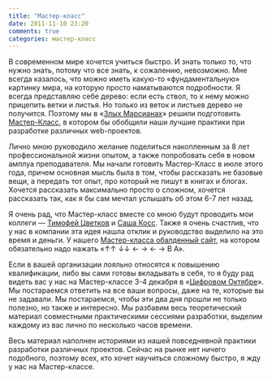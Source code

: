 ```yaml
---
title: "Мастер-класс"
date: 2011-11-10 23:20
comments: true
categories: мастер-класс
---
```


В современном мире хочется учиться быстро. И знать только то, что нужно знать, потому что все знать, к сожалению,
невозможно. Мне всегда казалось, что можно иметь какую-то «фундаментальную» картинку мира, на которую просто
наматываются подробности. Я всегда представляю себе дерево: если есть ствол, то к нему можно прицепить ветки и листья.
Но только из веток и листьев дерево не получится. Поэтому мы в «[Злых Марсианах](http://evilmartians.ru/)» решили
подготовить [Мастер-Класс](http://brainwashing.pro/rails), в котором бы обобщили наши лучшие практики при разработке
различных web-проектов.

Лично мною руководило желание поделиться накопленным за 8 лет профессиональной жизни опытом, а также попробовать
себя в новом амплуа преподавателя. Мы начали готовить Мастер-Класс в июле этого года, причем основная мысль была в том,
чтобы рассказать не базовые вещи, а передать тот опыт, про который не пишут в книгах и блогах. Хочется рассказать
максимально просто о сложном, хочется рассказать так, как я бы сам мечтал услышать об этом 6-7 лет назад.

Я очень рад, что Мастер-класс вместе со мною будут проводить мои коллеги — [Тимофей Цветков](http://twitter.com/#!/2kan) и 
[Саша Косс](http://twitter.com/#!/kossnocorp). Также я очень счастлив, что у нас в компании эта идея нашла отклик и
руководство выделило на это время и деньги. У нашего [Мастер-класса обалденный сайт](http://brainwashing.pro/rails), на котором обязательно надо нажать 
«↑↑ ↓↓ ← → ← → B A».

Если в вашей организации лояльно относятся к повышению квалификации, либо вы сами готовы вкладывать в себя, то я буду
рад видеть вас у нас на Мастер-классе 3-4 декабря в «[Цифровом Октябре](http://digitaloctober.ru/)». Мы постараемся
ответить на все ваши вопросы, даже на те, которые вы не задавали. Мы постараемся, чтобы эти два дня прошли не только
полезно, но также и интересно. Мы разбавим весь теоретический материал совместными практическими сессиями разработки,
выделим каждому из вас лично по несколько часов времени.

Весь материал наполнен историями из нашей повседневной практики разработки различных проектов. Сейчас на рынке нет
ничего подобного, поэтому всех, кто хочет научиться сложному быстро, я жду у нас на Мастер-классе.
